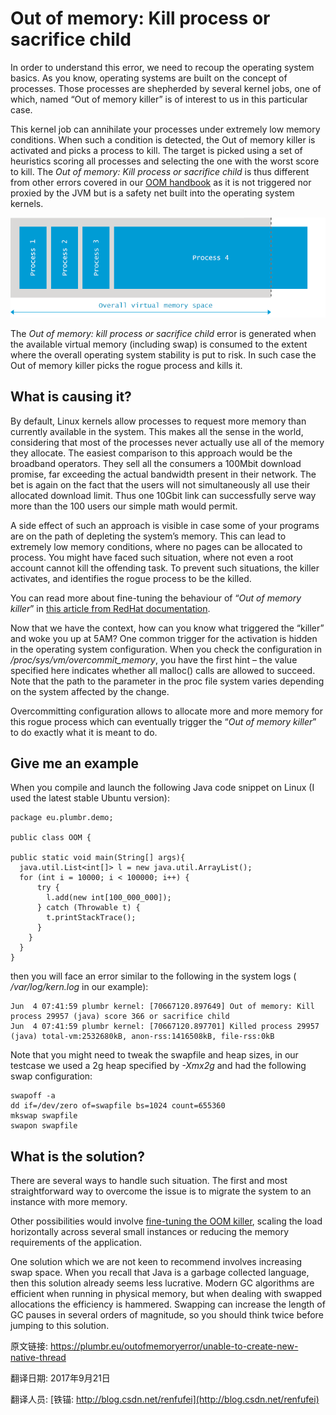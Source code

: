 # Out of memory: **Kill process or sacrifice child**

In order to understand this error, we need to recoup the operating system basics. As you know, operating systems are built on the concept of processes. Those processes are shepherded by several kernel jobs, one of which, named “Out of memory killer” is of interest to us in this particular case.

This kernel job can annihilate your processes under extremely low memory conditions. When such a condition is detected, the Out of memory killer is activated and picks a process to kill. The target is picked using a set of heuristics scoring all processes and selecting the one with the worst score to kill. The _Out of memory: Kill process or sacrifice child_ is thus different from other errors covered in our [OOM handbook](http://plumbr.eu/outofmemoryerror) as it is not triggered nor proxied by the JVM but is a safety net built into the operating system kernels.



![out of memory linux kernel](./08_01_out-of-memory-kill-process-or-sacrifice-child.png)



The _Out of memory: kill process or sacrifice child_ error is generated when the available virtual memory (including swap) is consumed to the extent where the overall operating system stability is put to risk. In such case the Out of memory killer picks the rogue process and kills it.

## What is causing it?

By default, Linux kernels allow processes to request more memory than currently available in the system. This makes all the sense in the world, considering that most of the processes never actually use all of the memory they allocate. The easiest comparison to this approach would be the broadband operators. They sell all the consumers a 100Mbit download promise, far exceeding the actual bandwidth present in their network. The bet is again on the fact that the users will not simultaneously all use their allocated download limit. Thus one 10Gbit link can successfully serve way more than the 100 users our simple math would permit.

A side effect of such an approach is visible in case some of your programs are on the path of depleting the system’s memory. This can lead to extremely low memory conditions, where no pages can be allocated to process. You might have faced such situation, where not even a root account cannot kill the offending task. To prevent such situations, the killer activates, and identifies the rogue process to be the killed.

You can read more about fine-tuning the behaviour of “_Out of memory killer_” in [this article from RedHat documentation](https://access.redhat.com/site/documentation/en-US/Red_Hat_Enterprise_Linux/6/html/Performance_Tuning_Guide/s-memory-captun.html).

Now that we have the context, how can you know what triggered the “killer” and woke you up at 5AM? One common trigger for the activation is hidden in the operating system configuration. When you check the configuration in _/proc/sys/vm/overcommit_memory_, you have the first hint – the value specified here indicates whether all malloc() calls are allowed to succeed. Note that the path to the parameter in the proc file system varies depending on the system affected by the change.

Overcommitting configuration allows to allocate more and more memory for this rogue process which can eventually trigger the “_Out of memory killer_” to do exactly what it is meant to do.

## Give me an example

When you compile and launch the following Java code snippet on Linux (I used the latest stable Ubuntu version):

```
package eu.plumbr.demo;

public class OOM {

public static void main(String[] args){
  java.util.List<int[]> l = new java.util.ArrayList();
  for (int i = 10000; i < 100000; i++) {
      try {
        l.add(new int[100_000_000]);
      } catch (Throwable t) {
        t.printStackTrace();
      }
    }
  }
}
```

then you will face an error similar to the following in the system logs ( _/var/log/kern.log_ in our example):

```
Jun  4 07:41:59 plumbr kernel: [70667120.897649] Out of memory: Kill process 29957 (java) score 366 or sacrifice child
Jun  4 07:41:59 plumbr kernel: [70667120.897701] Killed process 29957 (java) total-vm:2532680kB, anon-rss:1416508kB, file-rss:0kB
```

Note that you might need to tweak the swapfile and heap sizes, in our testcase we used a 2g heap specified by _-Xmx2g_ and had the following swap configuration:

```
swapoff -a 
dd if=/dev/zero of=swapfile bs=1024 count=655360
mkswap swapfile
swapon swapfile
```

## What is the solution?

There are several ways to handle such situation. The first and most straightforward way to overcome the issue is to migrate the system to an instance with more memory.

Other possibilities would involve [fine-tuning the OOM killer](https://access.redhat.com/site/documentation/en-US/Red_Hat_Enterprise_Linux/6/html/Performance_Tuning_Guide/s-memory-captun.html), scaling the load horizontally across several small instances or reducing the memory requirements of the application.

One solution which we are not keen to recommend involves increasing swap space. When you recall that Java is a garbage collected language, then this solution already seems less lucrative. Modern GC algorithms are efficient when running in physical memory, but when dealing with swapped allocations the efficiency is hammered. Swapping can increase the length of GC pauses in several orders of magnitude, so you should think twice before jumping to this solution.



原文链接: <https://plumbr.eu/outofmemoryerror/unable-to-create-new-native-thread>

翻译日期: 2017年9月21日

翻译人员: [铁锚: http://blog.csdn.net/renfufei](http://blog.csdn.net/renfufei)

